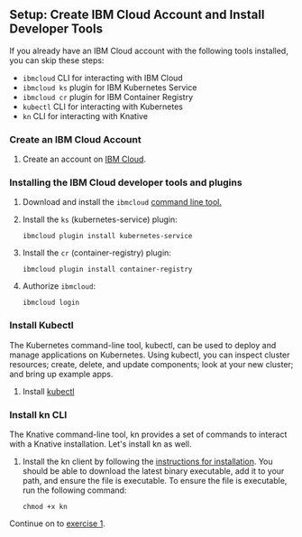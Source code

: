 ## Setup: Create IBM Cloud Account and Install Developer Tools

If you already have an IBM Cloud account with the following tools installed, you can skip these steps:

- `ibmcloud` CLI for interacting with IBM Cloud
- `ibmcloud ks` plugin for IBM Kubernetes Service
- `ibmcloud cr` plugin for IBM Container Registry
- `kubectl` CLI for interacting with Kubernetes
- `kn` CLI for interacting with Knative

### Create an IBM Cloud Account
1. Create an account on [IBM Cloud](https://cloud.ibm.com/registration).

### Installing the IBM Cloud developer tools and plugins

1. Download and install the `ibmcloud` [command line tool.](https://cloud.ibm.com/docs/cli/index.html#overview)

1. Install the `ks` (kubernetes-service) plugin:

    ```
    ibmcloud plugin install kubernetes-service
    ```
1. Install the `cr` (container-registry) plugin:

    ```
    ibmcloud plugin install container-registry
    ```
1. Authorize `ibmcloud`:

    ```
    ibmcloud login
    ```

### Install Kubectl
The Kubernetes command-line tool, kubectl, can be used to deploy and manage applications on Kubernetes. Using kubectl, you can inspect cluster resources; create, delete, and update components; look at your new cluster; and bring up example apps.

1. Install [kubectl](https://kubernetes.io/docs/tasks/tools/install-kubectl/#install-kubectl)

### Install kn CLI
The Knative command-line tool, kn provides a set of commands to interact with a Knative installation. Let's install kn as well.

1. Install the kn client by following the [instructions for installation](https://knative.dev/docs/install/install-kn/). You should be able to download the latest binary executable, add it to your path, and ensure the file is executable. To ensure the file is executable, run the following command:

    ```
    chmod +x kn
    ```


Continue on to [exercise 1](../exercise-1/README.md).
